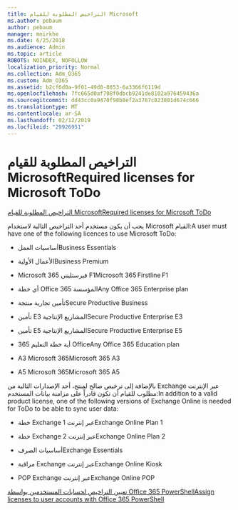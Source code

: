 ```yaml
---
title: التراخيص المطلوبة للقيام Microsoft
ms.author: pebaum
author: pebaum
manager: mnirkhe
ms.date: 6/25/2018
ms.audience: Admin
ms.topic: article
ROBOTS: NOINDEX, NOFOLLOW
localization_priority: Normal
ms.collection: Adm_O365
ms.custom: Adm_O365
ms.assetid: b2cf6d0a-9f01-49d8-8653-6a3366f6119d
ms.openlocfilehash: 7fc665d0af708f0dbcb9241de8102a976459436a
ms.sourcegitcommit: dd43cc0a9470f98b8ef2a3787c823801d674c666
ms.translationtype: MT
ms.contentlocale: ar-SA
ms.lasthandoff: 02/12/2019
ms.locfileid: "29926951"
---
```

# <a name="required-licenses-for-microsoft-todo"></a><span data-ttu-id="19fef-102">التراخيص المطلوبة للقيام Microsoft</span><span class="sxs-lookup"><span data-stu-id="19fef-102">Required licenses for Microsoft ToDo</span></span>

[<span data-ttu-id="19fef-103">التراخيص المطلوبة للقيام Microsoft</span><span class="sxs-lookup"><span data-stu-id="19fef-103">Required licenses for Microsoft ToDo</span></span>](https://support.office.com/article/381e9d1b-c500-49b5-973e-890fd86528d7.aspx)
  
<span data-ttu-id="19fef-104">يجب أن يكون مستخدم أحد التراخيص التالية لاستخدام Microsoft القيام:</span><span class="sxs-lookup"><span data-stu-id="19fef-104">A user must have one of the following licences to use Microsoft ToDo:</span></span>
  
- <span data-ttu-id="19fef-105">أساسيات العمل</span><span class="sxs-lookup"><span data-stu-id="19fef-105">Business Essentials</span></span>
    
- <span data-ttu-id="19fef-106">الأعمال الأولية</span><span class="sxs-lookup"><span data-stu-id="19fef-106">Business Premium</span></span>
    
- <span data-ttu-id="19fef-107">Microsoft 365 فيرستليني F1</span><span class="sxs-lookup"><span data-stu-id="19fef-107">Microsoft 365 Firstline F1</span></span>
    
- <span data-ttu-id="19fef-108">أي خطة Office 365 المؤسسة</span><span class="sxs-lookup"><span data-stu-id="19fef-108">Any Office 365 Enterprise plan</span></span>
    
- <span data-ttu-id="19fef-109">تأمين تجارية منتجة</span><span class="sxs-lookup"><span data-stu-id="19fef-109">Secure Productive Business</span></span>
    
- <span data-ttu-id="19fef-110">تأمين E3 المشاريع الإنتاجية</span><span class="sxs-lookup"><span data-stu-id="19fef-110">Secure Productive Enterprise E3</span></span>
    
- <span data-ttu-id="19fef-111">تأمين E5 المشاريع الإنتاجية</span><span class="sxs-lookup"><span data-stu-id="19fef-111">Secure Productive Enterprise E5</span></span>
    
- <span data-ttu-id="19fef-112">أية خطة التعليم 365 Office</span><span class="sxs-lookup"><span data-stu-id="19fef-112">Any Office 365 Education plan</span></span>
    
- <span data-ttu-id="19fef-113">A3 Microsoft 365</span><span class="sxs-lookup"><span data-stu-id="19fef-113">Microsoft 365 A3</span></span>
    
- <span data-ttu-id="19fef-114">A5 Microsoft 365</span><span class="sxs-lookup"><span data-stu-id="19fef-114">Microsoft 365 A5</span></span>
    
<span data-ttu-id="19fef-115">بالإضافة إلى ترخيص صالح لمنتج، أحد الإصدارات التالية من Exchange عبر الإنترنت مطلوب للقيام أن تكون قادراً على مزامنة بيانات المستخدم:</span><span class="sxs-lookup"><span data-stu-id="19fef-115">In addition to a valid product license, one of the following versions of Exchange Online is needed for ToDo to be able to sync user data:</span></span> 
  
- <span data-ttu-id="19fef-116">خطة Exchange عبر إنترنت 1</span><span class="sxs-lookup"><span data-stu-id="19fef-116">Exchange Online Plan 1</span></span>
    
- <span data-ttu-id="19fef-117">خطة Exchange عبر إنترنت 2</span><span class="sxs-lookup"><span data-stu-id="19fef-117">Exchange Online Plan 2</span></span>
    
- <span data-ttu-id="19fef-118">أساسيات الصرف</span><span class="sxs-lookup"><span data-stu-id="19fef-118">Exchange Essentials</span></span>
    
- <span data-ttu-id="19fef-119">مراقبة Exchange عبر إنترنت</span><span class="sxs-lookup"><span data-stu-id="19fef-119">Exchange Online Kiosk</span></span>
    
- <span data-ttu-id="19fef-120">POP Exchange عبر إنترنت</span><span class="sxs-lookup"><span data-stu-id="19fef-120">Exchange Online POP</span></span>
    
[<span data-ttu-id="19fef-121">تعيين التراخيص لحسابات المستخدمين بواسطة Office 365 PowerShell</span><span class="sxs-lookup"><span data-stu-id="19fef-121">Assign licenses to user accounts with Office 365 PowerShell</span></span>](https://docs.microsoft.com/office365/enterprise/powershell/assign-licenses-to-user-accounts-with-office-365-powershell )
  

